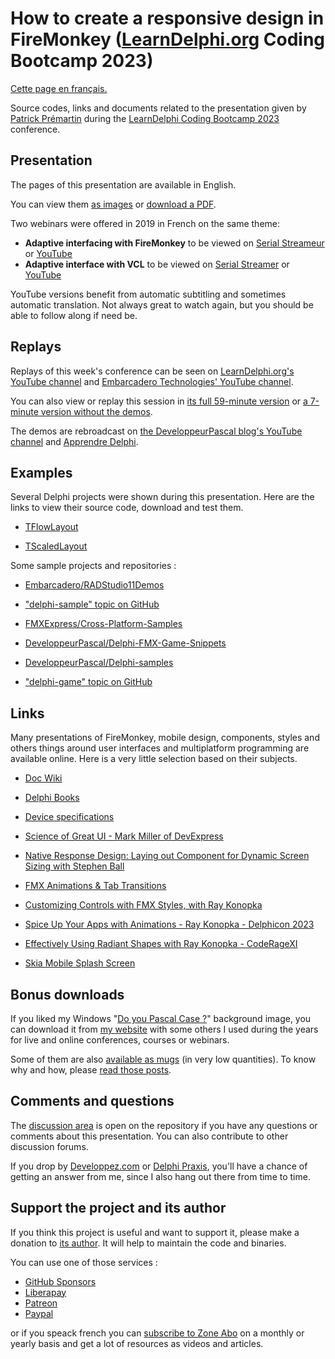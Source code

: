 # How to create a responsive design in FireMonkey ([LearnDelphi.org](https://learndelphi.org) Coding Bootcamp 2023)

[Cette page en français.](LISEZMOI.md)

Source codes, links and documents related to the presentation given by [Patrick Prémartin](https://fr.gravatar.com/patrickpremartinfr) during the [LearnDelphi Coding Bootcamp 2023](https://learndelphi.org/coding-bootcamp-2023/) conference.

## Presentation

The pages of this presentation are available in English.

You can view them [as images](./slides) or [download a PDF](HowToCreateAResponsiveDesignInAFireMonkeyApplication-202308.pdf).

Two webinars were offered in 2019 in French on the same theme:
* **Adaptive interfacing with FireMonkey** to be viewed on [Serial Streameur](https://serialstreameur.fr/webinaire-20190528.php) or [YouTube](https://youtu.be/-t0ki__TcrU)
* **Adaptive interface with VCL** to be viewed on [Serial Streamer](https://serialstreameur.fr/webinaire-20190625.php) or [YouTube](https://youtu.be/BE6rjsXHOI8)

YouTube versions benefit from automatic subtitling and sometimes automatic translation. Not always great to watch again, but you should be able to follow along if need be.

## Replays

Replays of this week's conference can be seen on [LearnDelphi.org's YouTube channel](https://www.youtube.com/@LearnDelphi) and [Embarcadero Technologies' YouTube channel](https://www.youtube.com/@EmbarcaderoTech).

You can also view or replay this session in [its full 59-minute version](https://serialstreameur.fr/how-to-create-a-responsive-design-in-a-firemonkey-application-coding-bootcamp-2023.html) or [a 7-minute version without the demos](https://serialstreameur.fr/how-to-create-a-responsive-design-in-a-firemonkey-application-short-version.html).

The demos are rebroadcast on [the DeveloppeurPascal blog's YouTube channel](https://www.youtube.com/@DeveloppeurPascal) and [Apprendre Delphi](https://apprendre-delphi.fr/formats-courts.html).

## Examples

Several Delphi projects were shown during this presentation. Here are the links to view their source code, download and test them.

* [TFlowLayout](./sample-TFlowLayout)

* [TScaledLayout](./sample-TScaledLayout)

Some sample projects and repositories :

* [Embarcadero/RADStudio11Demos](https://github.com/Embarcadero/RADStudio11Demos)

* ["delphi-sample" topic on GitHub](https://github.com/topics/delphi-sample)

* [FMXExpress/Cross-Platform-Samples](https://github.com/FMXExpress/Cross-Platform-Samples)

* [DeveloppeurPascal/Delphi-FMX-Game-Snippets](https://github.com/DeveloppeurPascal/Delphi-FMX-Game-Snippets)

* [DeveloppeurPascal/Delphi-samples](https://github.com/DeveloppeurPascal/Delphi-samples)

* ["delphi-game" topic on GitHub](https://github.com/topics/delphi-game)

## Links

Many presentations of FireMonkey, mobile design, components, styles and others things around user interfaces and multiplatform programming are available online. Here is a very little selection based on their subjects.

* [Doc Wiki](https://docwiki.embarcadero.com)

* [Delphi Books](https://delphi-books.com)

* [Device specifications](https://www.devicespecifications.com)

* [Science of Great UI - Mark Miller of DevExpress](https://youtu.be/CSj8Hb5OEQU)

* [Native Response Design: Laying out Component for Dynamic Screen Sizing with Stephen Ball](https://youtu.be/0pTm8oB_260)

* [FMX Animations & Tab Transitions](https://youtu.be/btUbZTvW2B0)

* [Customizing Controls with FMX Styles, with Ray Konopka](https://youtu.be/j9XxM7W94p4)

* [Spice Up Your Apps with Animations - Ray Konopka - Delphicon 2023](https://youtu.be/-wan1AgdfAE)

* [Effectively Using Radiant Shapes with Ray Konopka - CodeRageXI](https://youtu.be/Fa3fNS0AJRo)

* [Skia Mobile Splash Screen](https://youtu.be/NYlg0HlaV3c)

## Bonus downloads

If you liked my Windows "[Do you Pascal Case ?](https://www.dropbox.com/s/q0ozh2hvjjh3w37/RADStudio-PascalCase-1920x1080.jpg?dl=1)" background image, you can download it from [my website](https://developpeur-pascal.fr/les-fonds-d-ecran.html) with some others I used during the years for live and online conferences, courses or webinars.

Some of them are also [available as mugs](https://www.leshopdeludo.fr/326-goodies) (in very low quantities). To know why and how, please [read those posts](https://developpeur-pascal.fr/goodies.html).

## Comments and questions

The [discussion area](https://github.com/DeveloppeurPascal/DCB2023-Responsive-Design-With-FireMonkey/discussions) is open on the repository if you have any questions or comments about this presentation. You can also contribute to other discussion forums.

If you drop by [Developpez.com](https://www.developpez.net/forums/f15/environnements-developpement/delphi/) or [Delphi Praxis](https://en.delphipraxis.net), you'll have a chance of getting an answer from me, since I also hang out there from time to time.

## Support the project and its author

If you think this project is useful and want to support it, please make a donation to [its author](https://github.com/DeveloppeurPascal). It will help to maintain the code and binaries.

You can use one of those services :

* [GitHub Sponsors](https://github.com/sponsors/DeveloppeurPascal)
* [Liberapay](https://liberapay.com/PatrickPremartin)
* [Patreon](https://www.patreon.com/patrickpremartin)
* [Paypal](https://www.paypal.com/paypalme/patrickpremartin)

or if you speack french you can [subscribe to Zone Abo](https://zone-abo.fr/nos-abonnements.php) on a monthly or yearly basis and get a lot of resources as videos and articles.
